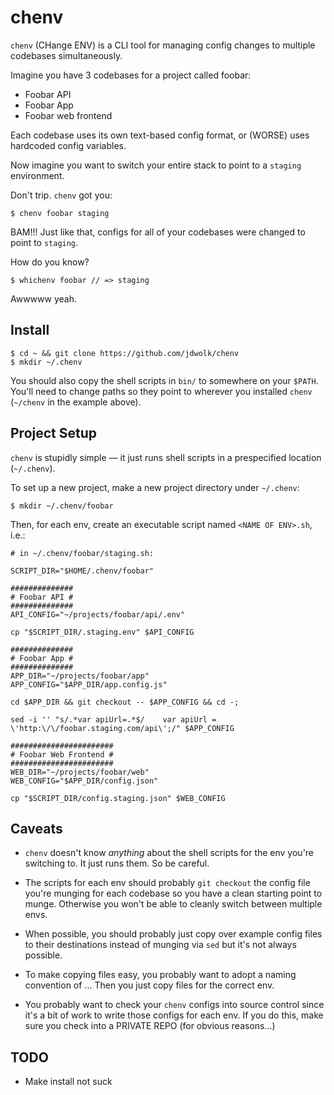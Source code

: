 # chenv

`chenv` (CHange ENV) is a CLI tool for managing config changes to multiple codebases simultaneously.

Imagine you have 3 codebases for a project called foobar:

* Foobar API
* Foobar App
* Foobar web frontend

Each codebase uses its own text-based config format, or (WORSE) uses hardcoded config variables.

Now imagine you want to switch your entire stack to point to a `staging` environment.

Don't trip. `chenv` got you:

```
$ chenv foobar staging
```

BAM!!! Just like that, configs for all of your codebases were changed to point to `staging`.

How do you know?

```
$ whichenv foobar // => staging
```

Awwwww yeah.

## Install

```
$ cd ~ && git clone https://github.com/jdwolk/chenv
$ mkdir ~/.chenv
```

You should also copy the shell scripts in `bin/` to somewhere on your `$PATH`. You'll need to change paths so they point to wherever you installed `chenv` (`~/chenv` in the example above).

## Project Setup

`chenv` is stupidly simple — it just runs shell scripts in a prespecified location (`~/.chenv`).

To set up a new project, make a new project directory under `~/.chenv`:

```
$ mkdir ~/.chenv/foobar
```

Then, for each env, create an executable script named `<NAME OF ENV>.sh`, i.e.:

```
# in ~/.chenv/foobar/staging.sh:

SCRIPT_DIR="$HOME/.chenv/foobar"

##############
# Foobar API #
##############
API_CONFIG="~/projects/foobar/api/.env"

cp "$SCRIPT_DIR/.staging.env" $API_CONFIG

##############
# Foobar App #
##############
APP_DIR="~/projects/foobar/app"
APP_CONFIG="$APP_DIR/app.config.js"

cd $APP_DIR && git checkout -- $APP_CONFIG && cd -;

sed -i '' "s/.*var apiUrl=.*$/    var apiUrl = \'http:\/\/foobar.staging.com/api\';/" $APP_CONFIG

#######################
# Foobar Web Frontend #
#######################
WEB_DIR="~/projects/foobar/web"
WEB_CONFIG="$APP_DIR/config.json"

cp "$SCRIPT_DIR/config.staging.json" $WEB_CONFIG
```

## Caveats

* `chenv` doesn't know _anything_ about the shell scripts for the env you're switching to. It just runs them. So be careful.

* The scripts for each env should probably `git checkout` the config file you're munging for each codebase so you have a clean starting point to munge. Otherwise you won't be able to cleanly switch between multiple envs.

* When possible, you should probably just copy over example config files to their destinations instead of munging via `sed` but it's not always possible.

* To make copying files easy, you probably want to adopt a naming convention of <NAME OF FILE>.<ENV>.<EXTENSIONS>. Then you just copy files for the correct env.

* You probably want to check your `chenv` configs into source control since it's a bit of work to write those configs for each env. If you do this, make sure you check into a PRIVATE REPO (for obvious reasons...)

## TODO
* Make install not suck

